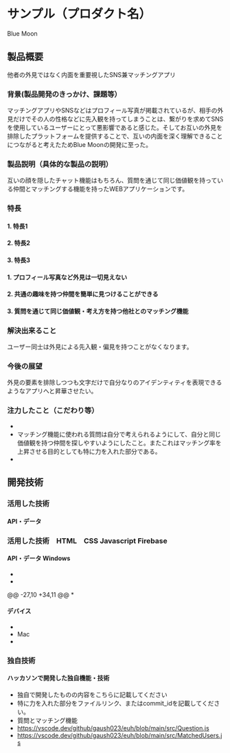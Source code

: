 # サンプル（プロダクト名）
Blue Moon



## 製品概要
他者の外見ではなく内面を重要視したSNS兼マッチングアプリ

### 背景(製品開発のきっかけ、課題等）
マッチングアプリやSNSなどはプロフィール写真が掲載されているが、相手の外見だけでその人の性格などに先入観を持ってしまうことは、繋がりを求めてSNSを使用しているユーザーにとって悪影響であると感じた。そしてお互いの外見を排除したプラットフォームを提供することで、互いの内面を深く理解できることにつながると考えたためBlue Moonの開発に至った。

### 製品説明（具体的な製品の説明）
互いの顔を隠したチャット機能はもちろん、質問を通じて同じ価値観を持っている仲間とマッチングする機能を持ったWEBアプリケーションです。
### 特長
#### 1. 特長1
#### 2. 特長2
#### 3. 特長3
#### 1. プロフィール写真など外見は一切見えない
#### 2. 共通の趣味を持つ仲間を簡単に見つけることができる
#### 3. 質問を通じて同じ価値観・考え方を持つ他社とのマッチング機能

### 解決出来ること
ユーザー同士は外見による先入観・偏見を持つことがなくなります。
### 今後の展望
外見の要素を排除しつつも文字だけで自分なりのアイデンティティを表現できるようなアプリへと昇華させたい。
### 注力したこと（こだわり等）
* 
* マッチング機能に使われる質問は自分で考えられるようにして、自分と同じ価値観を持つ仲間を探しやすいようにしたこと。またこれはマッチング率を上昇させる目的としても特に力を入れた部分である。
* 

## 開発技術
### 活用した技術
#### API・データ
### 活用した技術　HTML　CSS Javascript Firebase
#### API・データ Windows
* 
* 

@@ -27,10 +34,11 @@
* 

#### デバイス
* 
* Mac 
* 

### 独自技術
#### ハッカソンで開発した独自機能・技術
* 独自で開発したものの内容をこちらに記載してください
* 特に力を入れた部分をファイルリンク、またはcommit_idを記載してください。
* 質問とマッチング機能
* https://vscode.dev/github/gaush023/euh/blob/main/src/Question.js
* https://vscode.dev/github/gaush023/euh/blob/main/src/MatchedUsers.js

